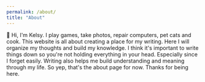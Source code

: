 ```yaml
---
permalink: /about/
title: "About"
---
```

👋 Hi, I'm Kelsy.  I play games, take photos, repair computers, pet cats and cook. This website is all about creating a place for my writing. Here I will organize my thoughts and build my knowledge. I think it's important to write things down so you're not holding everything in your head. Especially since I forget easily. Writing also helps me build understanding and meaning through my life. So yep, that's the about page for now. Thanks for being here.